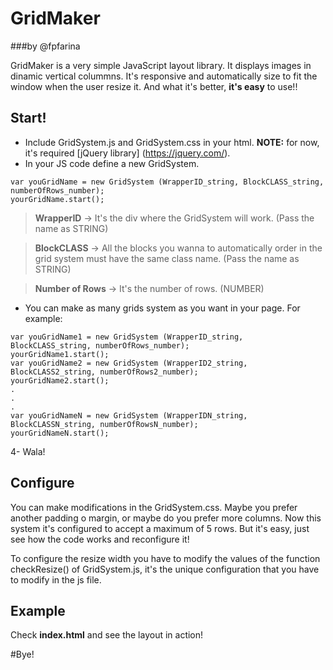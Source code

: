 # GridMaker 
###by @fpfarina

GridMaker is a very simple JavaScript layout library. It displays images in dinamic vertical colummns. It's responsive and automatically size to fit the window when the user resize it. And what it's better, **it's easy** to use!!

## Start!
- Include GridSystem.js and GridSystem.css in your html. **NOTE:** for now, it's required [jQuery library] (https://jquery.com/).
- In your JS code define a new GridSystem. 

```
var youGridName = new GridSystem (WrapperID_string, BlockCLASS_string, numberOfRows_number);
yourGridName.start();
```
>**WrapperID** -> It's the div where the GridSystem will work. (Pass the name as STRING)

>**BlockCLASS** -> All the blocks you wanna to automatically order in the grid system must have the same class name. (Pass the name as STRING)

>**Number of Rows** -> It's the number of rows. (NUMBER)

- You can make as many grids system as you want in your page. For example:
```
var youGridName1 = new GridSystem (WrapperID_string, BlockCLASS_string, numberOfRows_number);
yourGridName1.start();
var youGridName2 = new GridSystem (WrapperID2_string, BlockCLASS2_string, numberOfRows2_number);
yourGridName2.start();
.
.
.
var youGridNameN = new GridSystem (WrapperIDN_string, BlockCLASSN_string, numberOfRowsN_number);
yourGridNameN.start();
```
4- Wala!

## Configure 
You can make modifications in the GridSystem.css. Maybe you prefer another padding o margin, or maybe do you prefer more columns. Now this system it's configured to accept a maximum of 5 rows. But it's easy, just see how the code works and reconfigure it!

To configure the resize width you have to modify the values of the function checkResize() of GridSystem.js, it's the unique configuration that you have to modify in the js file.

## Example
Check **index.html** and see the layout in action!

#Bye!
